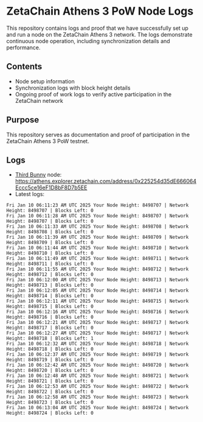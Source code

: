 # ZetaChain Athens 3 PoW Node Logs
This repository contains logs and proof that we have successfully set up and run a node on the ZetaChain Athens 3 network. The logs demonstrate continuous node operation, including synchronization details and performance.

## Contents
- Node setup information
- Synchronization logs with block height details
- Ongoing proof of work logs to verify active participation in the ZetaChain network

## Purpose
This repository serves as documentation and proof of participation in the ZetaChain Athens 3 PoW testnet.

## Logs

- [Third Bunny](https://thirdbunny.xyz/) node: https://athens.explorer.zetachain.com/address/0x225254d35dE666064Eccc5ce16eF1D8bF8D7b5EE
- Latest logs:
```
Fri Jan 10 06:11:23 AM UTC 2025 Your Node Height: 8498707 | Network Height: 8498707 | Blocks Left: 0
Fri Jan 10 06:11:28 AM UTC 2025 Your Node Height: 8498707 | Network Height: 8498707 | Blocks Left: 0
Fri Jan 10 06:11:33 AM UTC 2025 Your Node Height: 8498708 | Network Height: 8498708 | Blocks Left: 0
Fri Jan 10 06:11:39 AM UTC 2025 Your Node Height: 8498709 | Network Height: 8498709 | Blocks Left: 0
Fri Jan 10 06:11:44 AM UTC 2025 Your Node Height: 8498710 | Network Height: 8498710 | Blocks Left: 0
Fri Jan 10 06:11:49 AM UTC 2025 Your Node Height: 8498711 | Network Height: 8498711 | Blocks Left: 0
Fri Jan 10 06:11:55 AM UTC 2025 Your Node Height: 8498712 | Network Height: 8498712 | Blocks Left: 0
Fri Jan 10 06:12:00 AM UTC 2025 Your Node Height: 8498713 | Network Height: 8498713 | Blocks Left: 0
Fri Jan 10 06:12:05 AM UTC 2025 Your Node Height: 8498714 | Network Height: 8498714 | Blocks Left: 0
Fri Jan 10 06:12:11 AM UTC 2025 Your Node Height: 8498715 | Network Height: 8498715 | Blocks Left: 0
Fri Jan 10 06:12:16 AM UTC 2025 Your Node Height: 8498716 | Network Height: 8498716 | Blocks Left: 0
Fri Jan 10 06:12:21 AM UTC 2025 Your Node Height: 8498717 | Network Height: 8498717 | Blocks Left: 0
Fri Jan 10 06:12:27 AM UTC 2025 Your Node Height: 8498717 | Network Height: 8498718 | Blocks Left: 1
Fri Jan 10 06:12:32 AM UTC 2025 Your Node Height: 8498718 | Network Height: 8498718 | Blocks Left: 0
Fri Jan 10 06:12:37 AM UTC 2025 Your Node Height: 8498719 | Network Height: 8498719 | Blocks Left: 0
Fri Jan 10 06:12:42 AM UTC 2025 Your Node Height: 8498720 | Network Height: 8498720 | Blocks Left: 0
Fri Jan 10 06:12:48 AM UTC 2025 Your Node Height: 8498721 | Network Height: 8498721 | Blocks Left: 0
Fri Jan 10 06:12:53 AM UTC 2025 Your Node Height: 8498722 | Network Height: 8498722 | Blocks Left: 0
Fri Jan 10 06:12:58 AM UTC 2025 Your Node Height: 8498723 | Network Height: 8498723 | Blocks Left: 0
Fri Jan 10 06:13:04 AM UTC 2025 Your Node Height: 8498724 | Network Height: 8498724 | Blocks Left: 0
```

